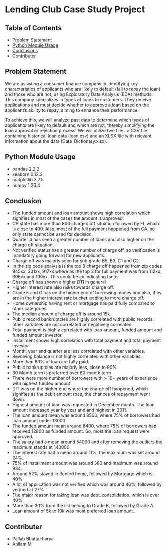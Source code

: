 # Lending Club Case Study Project

## Table of Contents
* [Problem Statement](#Problem-Statement)
* [Python Module Usage](#Python-Module-Usage)
* [Conclusions](#Conclusion)
* [Contributer](#Contributer)

## Problem Statement

We are assisting a consumer finance company in identifying key characteristics of applicants who are likely to default (fail to repay the loan) and those who are not, using Exploratory Data Analysis (EDA) methods. This company specializes in types of loans to customers. They receive applications and must decide whether to approve a loan based on the applicant’s ability to repay, aiming to enhance their performance.

To achieve this, we will analyze past data to determine which types of applicants are likely to default and which are not, thereby simplifying the loan approval or rejection process. We will utilize two files: a CSV file containing historical loan data (loan.csv) and an XLSX file with relevant information about the data (Data_Dictionary.xlsx).

## Python Module Usage

* pandas 2.2.2
* seaborn 0.12.2
* matplotlib 3.7.5
* numpy 1.26.4

## Conclusion

- The funded amount and loan amount shows high correlation which signifies in most of the cases the amount is approved.
- CA state has more than 800 charged off situation followed by FL which is close to 400. Also, most of the full payment happened from CA, so only state cannot be used for decision.
- Quarter 4 has seen a greater number of loans and also higher on the charge off situation.
- Not verified status has a greater number of charge off, so verification is mandatory going forward for new applicants.
- Charge off was majorly seen for sub grade B5, B3, C1 and C2.
- In the zip code analysis is the top 3 charge off happened from zip codes 945xx, 331xx, 917xx where as the top 3 for full payment was from 112xx, 606xx and 100xx. This could be an indicating factor.
- Charge off has shown a higher DTI in general
- Higher interest rate also risks towards charge off.
- Grade F and G has on the higher end of borrowing money and also, they are in the higher interest rate bucket leading to more charge off.
- Home ownership having rent or mortgage has paid fully compared to other categories.
- The median amount of charge off is around 15k
- Public record bankruptcies are highly correlated with public records, other variables are not correlated or negatively correlated.
- Total payment is highly correlated with loan amount, funded amount and funded amount investor.
- Installment shows high correlation with total payment and total payment investor
- Month, year and quarter are less correlated with other variables.
- Revolving balance is not highly correlated with other variables.
- More than 80% of loan are fully paid.
- Public bankruptcies are majorly less, close to 90%
- 30 Month term is preferred over 60-month term
- There were more number of borrowers with > 10+ years of experience with highest funded amount.
- DTI was on the higher end where the charge off happened, which signifies as the debit amount rose, the chances of repayment went down.
- Highest amount of loan was requested in December month. The loan amount increased year by year and and highest in 2011.
- The loan amount mean was around 8500, where 75% of borrowers had loan amount under 13000
- The funded amount mean around 8400, where 75% of borrowers had received 12800 as funded amount. So, most the loan request were approved.
- The salary had a mean around 54000 and after removing the outliers the maximum stands at 140000
- The interest rate had a mean around 11%, the maximum was set around 24%.
- 75% of installment amount was around 380 and maximum was around 934.
- Around 52% stayed in Rented home, followed by Mortgage which is 40%
- A lot of application was not verified which was around 46%, followed by verified at 27%
- The major reason for taking loan was debt_consolidation, which is over 40%
- More than 30% from the list belong to Grade B, followed by Grade A.
- Loan amount of 5k to 10k was most preferred loan amount.

## Contributer

- Pallab Bhattacharya
- Anilam M
